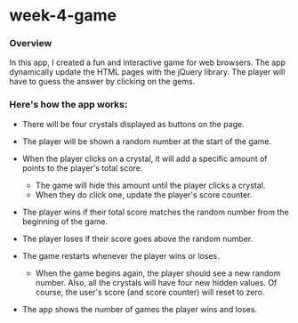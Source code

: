# week-4-game

### Overview
In this app, I created a fun and interactive game for web browsers. The app dynamically update the HTML pages with the jQuery library. The player will have to guess the answer by clicking on the gems.

### Here's how the app works:
* There will be four crystals displayed as buttons on the page.

* The player will be shown a random number at the start of the game.

* When the player clicks on a crystal, it will add a specific amount of points to the player's total score.
	* The game will hide this amount until the player clicks a crystal.
	* When they do click one, update the player's score counter.

* The player wins if their total score matches the random number from the beginning of the game.

* The player loses if their score goes above the random number.

* The game restarts whenever the player wins or loses.
	* When the game begins again, the player should see a new random number. Also, all the crystals will have four new hidden values. Of course, the user's score (and score counter) will reset to zero.

* The app shows the number of games the player wins and loses.
